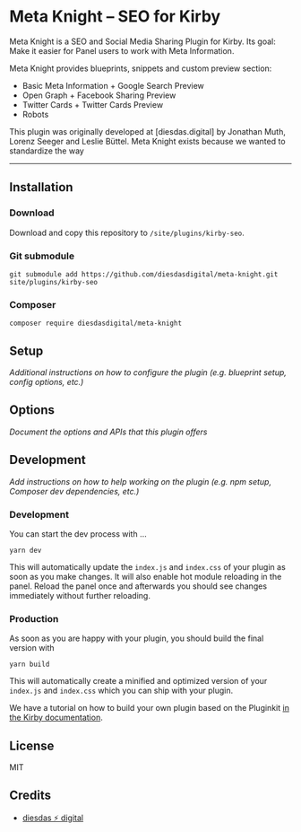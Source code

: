 # Meta Knight – SEO for Kirby

Meta Knight is a SEO and Social Media Sharing Plugin for Kirby. Its goal: Make it easier for Panel users to work with Meta Information.

Meta Knight provides blueprints, snippets and custom preview section:

-   Basic Meta Information + Google Search Preview
-   Open Graph + Facebook Sharing Preview
-   Twitter Cards + Twitter Cards Preview
-   Robots

This plugin was originally developed at [diesdas.digital] by Jonathan Muth, Lorenz Seeger and Leslie Büttel. Meta Knight exists because we wanted to standardize the way

---

## Installation

### Download

Download and copy this repository to `/site/plugins/kirby-seo`.

### Git submodule

```
git submodule add https://github.com/diesdasdigital/meta-knight.git site/plugins/kirby-seo
```

### Composer

```
composer require diesdasdigital/meta-knight
```

## Setup

_Additional instructions on how to configure the plugin (e.g. blueprint setup, config options, etc.)_

## Options

_Document the options and APIs that this plugin offers_

## Development

_Add instructions on how to help working on the plugin (e.g. npm setup, Composer dev dependencies, etc.)_

### Development

You can start the dev process with …

```
yarn dev
```

This will automatically update the `index.js` and `index.css` of your plugin as soon as you make changes.
It will also enable hot module reloading in the panel. Reload the panel once and afterwards you should
see changes immediately without further reloading.

### Production

As soon as you are happy with your plugin, you should build the final version with

```
yarn build
```

This will automatically create a minified and optimized version of your `index.js` and `index.css`
which you can ship with your plugin.

We have a tutorial on how to build your own plugin based on the Pluginkit [in the Kirby documentation](https://getkirby.com/docs/guide/plugins/plugin-setup-basic).

## License

MIT

## Credits

-   [diesdas ⚡️ digital](https://github.com/diesdasdigital)
